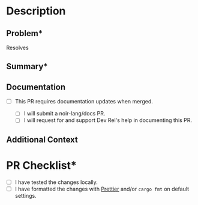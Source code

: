# Description

<!-- Thanks for taking the time to improve Noir! -->
<!-- Please fill out all fields marked with an asterisk (*). -->

## Problem\*

<!-- Describe the problem this Pull Request (PR) resolves / link to the GitHub Issue that describes the problem. -->

Resolves <!-- Link to GitHub Issue -->

## Summary\*

<!-- Describe the changes in this PR. -->
<!-- Supplement code examples and highlight breaking changes, if applicable. -->

## Documentation

- [ ] This PR requires documentation updates when merged.

  <!-- If checked, check one of the following: -->

  - [ ] I will submit a noir-lang/docs PR.

  <!-- Submit a PR on https://github.com/noir-lang/docs. Thank you! -->

  - [ ] I will request for and support Dev Rel's help in documenting this PR.

  <!-- List / highlight what should be documented. -->
  <!-- Dev Rel will reach out for clarifications when needed. Thank you! -->

## Additional Context

<!-- Supplement further information if applicable. -->

# PR Checklist\*

- [ ] I have tested the changes locally.
- [ ] I have formatted the changes with [Prettier](https://prettier.io/) and/or `cargo fmt` on default settings.
